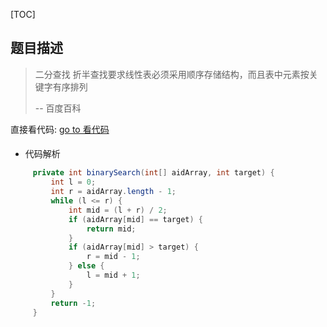 [TOC]

## 题目描述

> 二分查找 
> 折半查找要求线性表必须采用顺序存储结构，而且表中元素按关键字有序排列
> 
>-- 百度百科
>

直接看代码:   [go to 看代码](BinarySearch.java)

#### 
 
* 代码解析

```java
     private int binarySearch(int[] aidArray, int target) {
         int l = 0;
         int r = aidArray.length - 1;
         while (l <= r) {
             int mid = (l + r) / 2;
             if (aidArray[mid] == target) {
                 return mid;
             }
             if (aidArray[mid] > target) {
                 r = mid - 1;
             } else {
                 l = mid + 1;
             }
         }
         return -1;
     }
```
